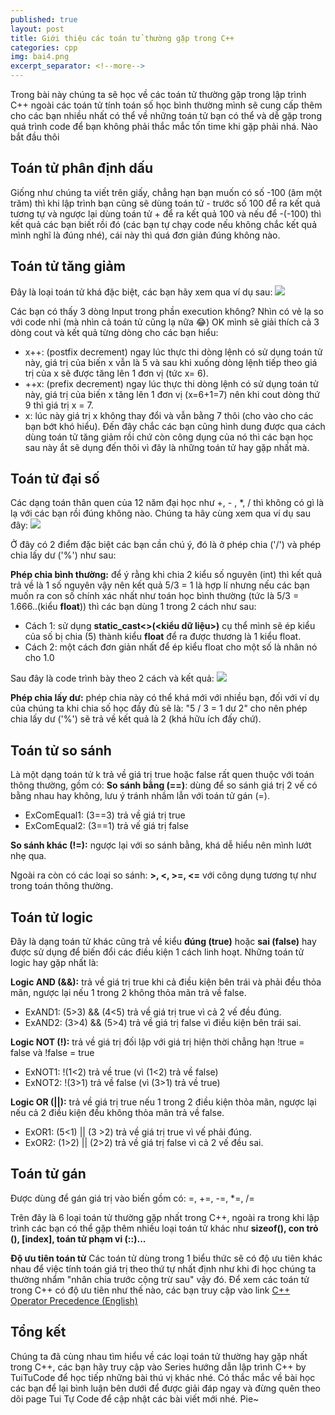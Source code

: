 ```yaml
---
published: true
layout: post
title: Giới thiệu các toán tử thường gặp trong C++
categories: cpp
img: bai4.png
excerpt_separator: <!--more-->
---
```

Trong bài này chúng ta sẽ học về các toán tử thường gặp trong lập trình C++ ngoài các toán tử tính toán số học bình thường mình sẽ cung cấp thêm cho các bạn nhiều nhất có thể về những toán tử bạn có thể và dễ gặp trong quá trình code để bạn không phải thắc mắc tốn time khi gặp phải nhá. Nào bắt đầu thôi
<!--more-->
## Toán tử phân định dấu
Giống như chúng ta viết trên giấy, chẳng hạn bạn muốn có số -100 (âm một trăm) thì khi lập trình bạn cũng sẽ dùng toán tử - trước số 100 để ra kết quả tương tự và ngược lại dùng toán tử + để ra kết quả 100 và nếu để -(-100) thì kết quả các bạn biết rồi đó (các bạn tự chạy code nếu không chắc kết quả mình nghĩ là đúng nhé), cái này thì quá đơn giản đúng không nào.
## Toán tử tăng giảm
Đây là loại toán tử khá đặc biệt, các bạn hãy xem qua ví dụ sau:
![](https://2.bp.blogspot.com/-sPF9w7-uiwg/XHgSDeEq5JI/AAAAAAAAAcw/tYW9qnRGfB0FfD_K832alVDkxaEqvM3eQCK4BGAYYCw/s1600/bai5_1.png)

Các bạn có thấy 3 dòng Input trong phần execution không? Nhìn có vẻ lạ so với code nhỉ (mà nhìn cả toán tử cũng lạ nữa 😂) OK mình sẽ giải thích cả 3 dòng cout và kết quả từng dòng cho các bạn hiểu:

- x++: (postfix decrement) ngay lúc thực thi dòng lệnh có sử dụng toán tử này, giá trị của biến x vẫn là 5 và sau khi xuống dòng lệnh tiếp theo giá trị của x sẽ được tăng lên 1 đơn vị (tức x= 6).
- ++x: (prefix decrement) ngay lúc thực thi dòng lệnh có sử dụng toán tử này, giá trị của biến x tăng lên 1 đơn vị (x=6+1=7) nên khi cout dòng thứ 9 thì giá trị x = 7.
- x: lúc này giá trị x không thay đổi và vẫn bằng 7 thôi (cho vào cho các bạn bớt khó hiểu).
Đến đây chắc các bạn cũng hình dung được qua cách dùng toán tử tăng giảm rồi chứ còn công dụng của nó thì các bạn học sau này ắt sẽ dụng đến thôi vì đây là những toán tử hay gặp nhất mà.

## Toán tử đại số
Các dạng toán thân quen của 12 năm đại học như +, - , *, / thì không có gì là lạ với các bạn rồi đúng không nào. Chúng ta hãy cùng xem qua ví dụ sau đây:
![](https://2.bp.blogspot.com/-NKl3ZUODS6s/XHi-9DK3UGI/AAAAAAAAAc8/jeoYqeSZ8eo2RnMtfvI-q8T_P3_TOBzfQCK4BGAYYCw/s1600/bai5_2.PNG)

Ở đây có 2 điểm đặc biệt các bạn cần chú ý, đó là ở phép chia ('/') và phép chia lấy dư ('%') như sau:

**Phép chia bình thường:** để ý rằng khi chia 2 kiểu số nguyên (int) thì kết quả trả về là 1 số nguyên vậy nên kết quả 5/3 = 1 là hợp lí nhưng nếu các bạn muốn ra con số chính xác nhất như toán học bình thường (tức là 5/3 = 1.666..(kiểu **float**)) thì các bạn dùng 1 trong 2 cách như sau:
- Cách 1: sử dụng **static_cast<>(<kiểu dữ liệu>)** cụ thể mình sẽ ép kiểu của số bị chia (5) thành kiểu **float** để ra được thương là 1 kiểu float.
- Cách 2: một cách đơn giản nhất để ép kiểu float cho một số là nhân nó cho 1.0

Sau đây là code trình bày theo 2 cách và kết quả:
![](https://1.bp.blogspot.com/-Ls7IETPpKE4/XHjCyAxiSwI/AAAAAAAAAdc/-pdC3PbcKkA0eu0iDsqzLZgP7WHfV_UeQCK4BGAYYCw/s1600/bai5_3.PNG)

**Phép chia lấy dư:** phép chia này có thể khá mới với nhiều bạn, đối với ví dụ của chúng ta khi chia số học đầy đủ sẽ là: "5 / 3 = 1 dư 2" cho nên phép chia lấy dư ('%') sẽ trả về kết quả là 2 (khá hữu ích đấy chứ).

## Toán tử so sánh
Là một dạng toán tử k trả về giá trị true hoặc false rất quen thuộc với toán thông thường, gồm có:
**So sánh bằng (==)**: dùng để so sánh giá trị 2 vế có bằng nhau hay không, lưu ý tránh nhầm lẫn với toán tử gán (=).
- ExComEqual1: (3==3) trả về giá trị true
- ExComEqual2: (3==1) trả vế giá trị false

**So sánh khác (!=):** ngược lại với so sánh bằng, khá dễ hiểu nên mình lướt nhẹ qua.

Ngoài ra còn có các loại so sánh: **>, <, >=, <=** với công dụng tương tự như trong toán thông thường.
## Toán tử logic
Đây là dạng toán tử khác cũng trả về kiểu **đúng (true)** hoặc **sai (false)** hay được sử dụng để biến đổi các điều kiện 1 cách linh hoạt. Những toán tử logic hay gặp nhất là:

**Logic AND (&&):** trả về giá trị true khi cả điều kiện bên trái và phải đều thỏa mãn, ngược lại nếu 1 trong 2 không thỏa mãn trả về false.
- ExAND1: (5>3) && (4<5) trả về giá trị true vì cả 2 vế đều đúng.
- ExAND2: (3>4) && (5>4) trả về giá trị false vì điều kiện bên trái sai.

**Logic NOT (!):** trả về giá trị đối lập với giá trị hiện thời chẳng hạn !true = false và !false = true
- ExNOT1: !(1<2) trả về true (vì (1<2) trả về false)
- ExNOT2: !(3>1) trả về false (vì (3>1) trả về true)

**Logic OR (\|\|):** trả về giá trị true nếu 1 trong 2 điều kiện thỏa mãn, ngược lại nếu cả 2 điều kiện đều không thỏa mãn trả về false.

- ExOR1: (5<1) \|\| (3 >2) trả về giá trị true vì vế phải đúng.
- ExOR2: (1>2) \|\| (2>2) trả về giá trị false vì cả 2 vế đều sai.

## Toán tử gán
Được dùng để gán giá trị vào biến gồm có: =, +=, -=, *=, /=

Trên đây là 6 loại toán tử thường gặp nhất trong C++, ngoài ra trong khi lập trình các bạn có thể gặp thêm nhiều loại toán tử khác như **sizeof(), con trỏ (), [index], toán tử phạm vi (::)...**

**Độ ưu tiên toán tử**
Các toán tử dùng trong 1 biểu thức sẽ có độ ưu tiên khác nhau để việc tính toán giá trị theo thứ tự nhất định như khi đi học chúng ta thường nhẩm "nhân chia trước cộng trừ sau" vậy đó. Để xem các toán tử trong C++ có độ ưu tiên như thế nào, các bạn truy cập vào link [C++ Operator Precedence (English)](http://www.enseignement.polytechnique.fr/informatique/INF478/docs/Cpp/en/cpp/language/operator_precedence.html)

## Tổng kết
Chúng ta đã cùng nhau tìm hiểu về các loại toán tử thường hay gặp nhất trong C++, các bạn hãy truy cập vào Series hướng dẫn lập trình C++ by TuiTuCode để học tiếp những bài thú vị khác nhé.
Có thắc mắc về bài học các bạn để lại bình luận bên dưới để được giải đáp ngay và đừng quên theo dõi page Tui Tự Code để cập nhật các bài viết mới nhé. Pie~
